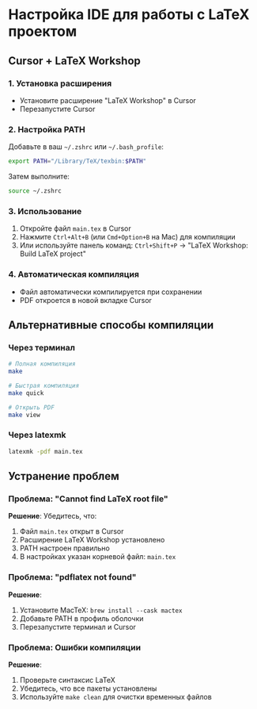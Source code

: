 # Настройка IDE для работы с LaTeX проектом

## Cursor + LaTeX Workshop

### 1. Установка расширения
- Установите расширение "LaTeX Workshop" в Cursor
- Перезапустите Cursor

### 2. Настройка PATH
Добавьте в ваш `~/.zshrc` или `~/.bash_profile`:
```bash
export PATH="/Library/TeX/texbin:$PATH"
```

Затем выполните:
```bash
source ~/.zshrc
```

### 3. Использование
1. Откройте файл `main.tex` в Cursor
2. Нажмите `Ctrl+Alt+B` (или `Cmd+Option+B` на Mac) для компиляции
3. Или используйте панель команд: `Ctrl+Shift+P` → "LaTeX Workshop: Build LaTeX project"

### 4. Автоматическая компиляция
- Файл автоматически компилируется при сохранении
- PDF откроется в новой вкладке Cursor

## Альтернативные способы компиляции

### Через терминал
```bash
# Полная компиляция
make

# Быстрая компиляция
make quick

# Открыть PDF
make view
```

### Через latexmk
```bash
latexmk -pdf main.tex
```

## Устранение проблем

### Проблема: "Cannot find LaTeX root file"
**Решение**: Убедитесь, что:
1. Файл `main.tex` открыт в Cursor
2. Расширение LaTeX Workshop установлено
3. PATH настроен правильно
4. В настройках указан корневой файл: `main.tex`

### Проблема: "pdflatex not found"
**Решение**: 
1. Установите MacTeX: `brew install --cask mactex`
2. Добавьте PATH в профиль оболочки
3. Перезапустите терминал и Cursor

### Проблема: Ошибки компиляции
**Решение**:
1. Проверьте синтаксис LaTeX
2. Убедитесь, что все пакеты установлены
3. Используйте `make clean` для очистки временных файлов
